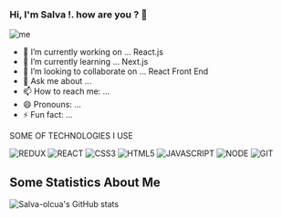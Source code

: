### Hi, I'm Salva !. how are you ? 👋 

![me](https://user-images.githubusercontent.com/18218718/166112738-823044b1-892d-4060-b114-3057e6f930f2.png)

<!--
**salva-olacua/salva-olacua** is a ✨ _special_ ✨ repository because its `README.md` (this file) appears on your GitHub profile.

Here are some ideas to get you started:
-->

- 🔭 I’m currently working on ... React.js
- 🌱 I’m currently learning ... Next.js
- 👯 I’m looking to collaborate on ... React Front End
- 💬 Ask me about ...
- 📫 How to reach me: ...
- 😄 Pronouns: ...
- ⚡ Fun fact: ...

SOME OF TECHNOLOGIES I USE

<p> 
  <img src="https://img.icons8.com/color/40/000000/redux.png" title="REDUX"/>
  <img src="https://img.icons8.com/office/40/000000/react.png" title="REACT"/> 
  <img src="https://img.icons8.com/color/40/000000/css3.png" title="CSS3"/>
  <img src="https://img.icons8.com/color/40/000000/html-5--v1.png" title="HTML5"/>
  <img src="https://img.icons8.com/color/40/000000/javascript--v1.png" title="JAVASCRIPT"/>
  <img src="https://img.icons8.com/color/40/000000/nodejs.png" title="NODE"/>
  <img src="https://img.icons8.com/color/40/000000/git.png" title="GIT"/>
  
</p>
  

## Some Statistics About Me
![Salva-olcua's GitHub stats](https://github-readme-stats.vercel.app/api?username=salva-olacua&count_private=true&show_icons=true&theme=tokyonight)
